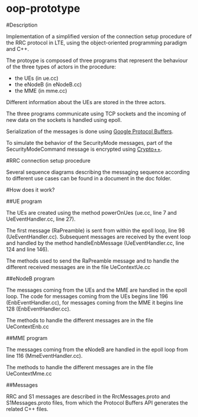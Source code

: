 oop-prototype
=============

#Description

Implementation of a simplified version of the connection setup procedure of the RRC protocol in LTE, using the object-oriented programming paradigm and C++.

The protoype is composed of three programs that represent the behaviour of the three types of actors in the procedure:

- the UEs (in ue.cc)
- the eNodeB (in eNodeB.cc)
- the MME (in mme.cc)

Different information about the UEs are stored in the three actors.

The three programs communicate using TCP sockets and the incoming of new data on the sockets is handled using epoll.

Serialization of the messages is done using [Google Protocol Buffers](https://developers.google.com/protocol-buffers/).

To simulate the behavior of the SecurityMode messages, part of the SecurityModeCommand message is encrypted using [Crypto++](http://cryptopp.com/).

#RRC connection setup procedure

Several sequence diagrams describing the messaging sequence according to different use cases can be found in a document in the doc folder.

#How does it work?

##UE program

The UEs are created using the method powerOnUes (ue.cc, line 7 and UeEventHandler.cc, line 27).

The first message (RaPreamble) is sent from within the epoll loop, line 98 (UeEventHandler.cc).
Subsequent messages are received by the event loop and handled by the method handleEnbMessage (UeEventHandler.cc, line 124 and line 146).

The methods used to send the RaPreamble message and to handle the different received messages are in the file UeContextUe.cc

##eNodeB program

The messages coming from the UEs and the MME are handled in the epoll loop. The code for messages coming from the UEs begins line 196 (EnbEventHandler.cc), for messages coming from the MME it begins line 128 (EnbEventHandler.cc).

The methods to handle the different messages are in the file UeContextEnb.cc

##MME program

The messages coming from the eNodeB are handled in the epoll loop from line 116 (MmeEventHandler.cc).

The methods to handle the different messages are in the file UeContextMme.cc

##Messages

RRC and S1 messages are described in the RrcMessages.proto and S1Messages.proto files, from which the Protocol Buffers API generates the related C++ files.


